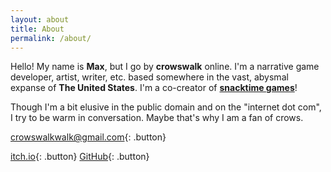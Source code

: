 ```yaml
---
layout: about
title: About
permalink: /about/
---
```

Hello! My name is **Max**, but I go by **crowswalk** online. I'm a narrative game developer, artist, writer, etc. based somewhere in the vast, abysmal expanse of **The United States**.
I'm a co-creator of **[snacktime games](http://snacktimegamestudio.com)**!

Though I'm a bit elusive in the public domain and on the "internet dot com", I try to be warm in conversation. Maybe that's why I am a fan of crows.

[crowswalkwalk@gmail.com](mailto:crowswalkwalk@gmail.com){: .button}

[itch.io](https://crowswalk.itch.io/){: .button}
[GitHub](https://github.com/crowswalk){: .button}